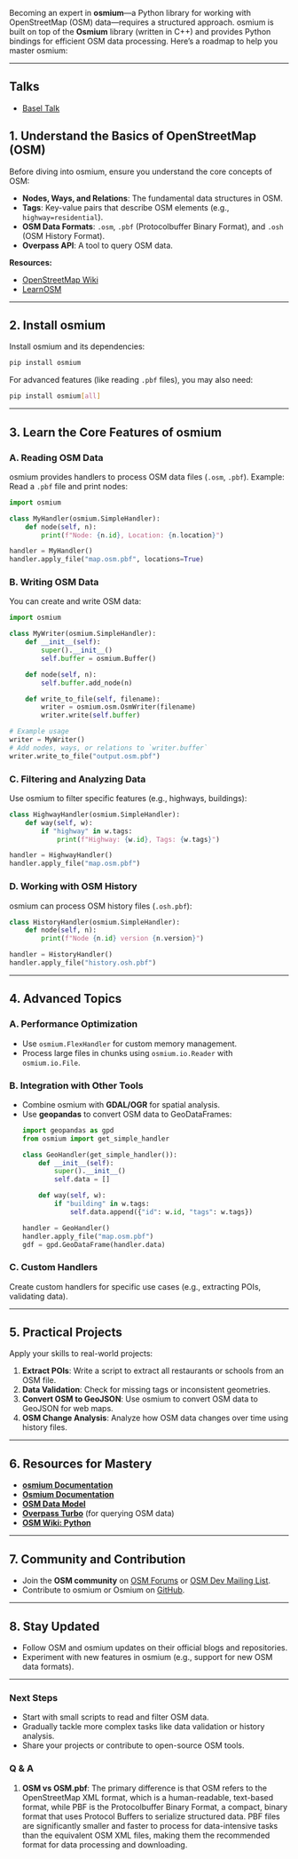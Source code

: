 Becoming an expert in **osmium**—a Python library for working with OpenStreetMap (OSM) data—requires a structured approach. osmium is built on top of the **Osmium** library (written in C++) and provides Python bindings for efficient OSM data processing. Here’s a roadmap to help you master osmium:

---
## Talks
- [Basel Talk](https://github.com/lonvia/geopython17-pyosmium/tree/master?tab=readme-ov-file)

## **1. Understand the Basics of OpenStreetMap (OSM)**
Before diving into osmium, ensure you understand the core concepts of OSM:
- **Nodes, Ways, and Relations**: The fundamental data structures in OSM.
- **Tags**: Key-value pairs that describe OSM elements (e.g., `highway=residential`).
- **OSM Data Formats**: `.osm`, `.pbf` (Protocolbuffer Binary Format), and `.osh` (OSM History Format).
- **Overpass API**: A tool to query OSM data.

**Resources:**
- [OpenStreetMap Wiki](https://wiki.openstreetmap.org/)
- [LearnOSM](https://learnosm.org/)

---

## **2. Install osmium**
Install osmium and its dependencies:
```bash
pip install osmium
```
For advanced features (like reading `.pbf` files), you may also need:
```bash
pip install osmium[all]
```

---

## **3. Learn the Core Features of osmium**
### **A. Reading OSM Data**
osmium provides handlers to process OSM data files (`.osm`, `.pbf`).
Example: Read a `.pbf` file and print nodes:
```python
import osmium

class MyHandler(osmium.SimpleHandler):
    def node(self, n):
        print(f"Node: {n.id}, Location: {n.location}")

handler = MyHandler()
handler.apply_file("map.osm.pbf", locations=True)
```

### **B. Writing OSM Data**
You can create and write OSM data:
```python
import osmium

class MyWriter(osmium.SimpleHandler):
    def __init__(self):
        super().__init__()
        self.buffer = osmium.Buffer()

    def node(self, n):
        self.buffer.add_node(n)

    def write_to_file(self, filename):
        writer = osmium.osm.OsmWriter(filename)
        writer.write(self.buffer)

# Example usage
writer = MyWriter()
# Add nodes, ways, or relations to `writer.buffer`
writer.write_to_file("output.osm.pbf")
```

### **C. Filtering and Analyzing Data**
Use osmium to filter specific features (e.g., highways, buildings):
```python
class HighwayHandler(osmium.SimpleHandler):
    def way(self, w):
        if "highway" in w.tags:
            print(f"Highway: {w.id}, Tags: {w.tags}")

handler = HighwayHandler()
handler.apply_file("map.osm.pbf")
```

### **D. Working with OSM History**
osmium can process OSM history files (`.osh.pbf`):
```python
class HistoryHandler(osmium.SimpleHandler):
    def node(self, n):
        print(f"Node {n.id} version {n.version}")

handler = HistoryHandler()
handler.apply_file("history.osh.pbf")
```

---

## **4. Advanced Topics**
### **A. Performance Optimization**
- Use `osmium.FlexHandler` for custom memory management.
- Process large files in chunks using `osmium.io.Reader` with `osmium.io.File`.

### **B. Integration with Other Tools**
- Combine osmium with **GDAL/OGR** for spatial analysis.
- Use **geopandas** to convert OSM data to GeoDataFrames:
  ```python
  import geopandas as gpd
  from osmium import get_simple_handler

  class GeoHandler(get_simple_handler()):
      def __init__(self):
          super().__init__()
          self.data = []

      def way(self, w):
          if "building" in w.tags:
              self.data.append({"id": w.id, "tags": w.tags})

  handler = GeoHandler()
  handler.apply_file("map.osm.pbf")
  gdf = gpd.GeoDataFrame(handler.data)
  ```

### **C. Custom Handlers**
Create custom handlers for specific use cases (e.g., extracting POIs, validating data).

---

## **5. Practical Projects**
Apply your skills to real-world projects:
1. **Extract POIs**: Write a script to extract all restaurants or schools from an OSM file.
2. **Data Validation**: Check for missing tags or inconsistent geometries.
3. **Convert OSM to GeoJSON**: Use osmium to convert OSM data to GeoJSON for web maps.
4. **OSM Change Analysis**: Analyze how OSM data changes over time using history files.

---

## **6. Resources for Mastery**
- **[osmium Documentation](https://docs.osmcode.org/osmium/latest/)**
- **[Osmium Documentation](https://osmcode.org/libosmium/)**
- **[OSM Data Model](https://wiki.openstreetmap.org/wiki/Elements)**
- **[Overpass Turbo](https://overpass-turbo.eu/)** (for querying OSM data)
- **[OSM Wiki: Python](https://wiki.openstreetmap.org/wiki/Python)**

---

## **7. Community and Contribution**
- Join the **OSM community** on [OSM Forums](https://community.openstreetmap.org/) or [OSM Dev Mailing List](https://lists.openstreetmap.org/listinfo/dev).
- Contribute to osmium or Osmium on [GitHub](https://github.com/osmcode).

---

## **8. Stay Updated**
- Follow OSM and osmium updates on their official blogs and repositories.
- Experiment with new features in osmium (e.g., support for new OSM data formats).

---

### **Next Steps**
- Start with small scripts to read and filter OSM data.
- Gradually tackle more complex tasks like data validation or history analysis.
- Share your projects or contribute to open-source OSM tools.
### **Q & A**
1. **OSM vs OSM.pbf**: The primary difference is that OSM refers to the OpenStreetMap XML format, which is a human-readable, text-based format, while PBF is the Protocolbuffer Binary Format, a compact, binary format that uses Protocol Buffers to serialize structured data. PBF files are significantly smaller and faster to process for data-intensive tasks than the equivalent OSM XML files, making them the recommended format for data processing and downloading.


